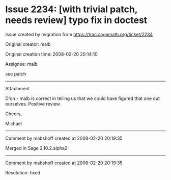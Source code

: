 # Issue 2234: [with trivial patch, needs review] typo fix in doctest

Issue created by migration from https://trac.sagemath.org/ticket/2234

Original creator: malb

Original creation time: 2008-02-20 20:14:10

Assignee: malb

see patch


---

Attachment

D'oh - malb is correct in telling us that we could have figured that one out ourselves. Positive review.

Cheers,

Michael


---

Comment by mabshoff created at 2008-02-20 20:19:35

Merged in Sage 2.10.2.alpha2


---

Comment by mabshoff created at 2008-02-20 20:19:35

Resolution: fixed
